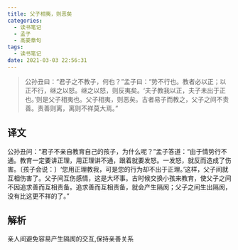 ```yaml
---
title: 父子相夷，则恶矣
categories:
  - 读书笔记
  - 孟子
  - 高娄章句
tags:
  - 读书笔记
date: 2021-03-03 22:56:31
---
```

> 公孙丑曰：“君子之不教子，何也？”孟子曰：“势不行也。教者必以正；以正不行，继之以怒。继之以怒，则反夷矣。‘夫子教我以正，夫子未出于正也。’则是父子相夷也。父子相夷，则恶矣。古者易子而教之，父子之间不责善。责善则离，离则不祥莫大焉。”

## 译文

公孙丑问：“君子不亲自教育自己的孩子，为什么呢？”孟子答道：“由于情势行不通。教育一定要讲正理，用正理讲不通，跟着就要发怒。一发怒，就反而造成了伤害。〔孩子会说：〕‘您用正理教我，可是您的行为却不出于正理。’这样，父子间就互相伤害了。父子间互伤感情，这是大坏事。古时候交换小孩来教育，使父子之间不因追求善而互相责备。追求善而互相责备，就会产生隔阂；父子之间生出隔阂，没有比这更不祥的了。”

## 解析

亲人间避免容易产生隔阂的交互,保持亲善关系
<!--more-->
